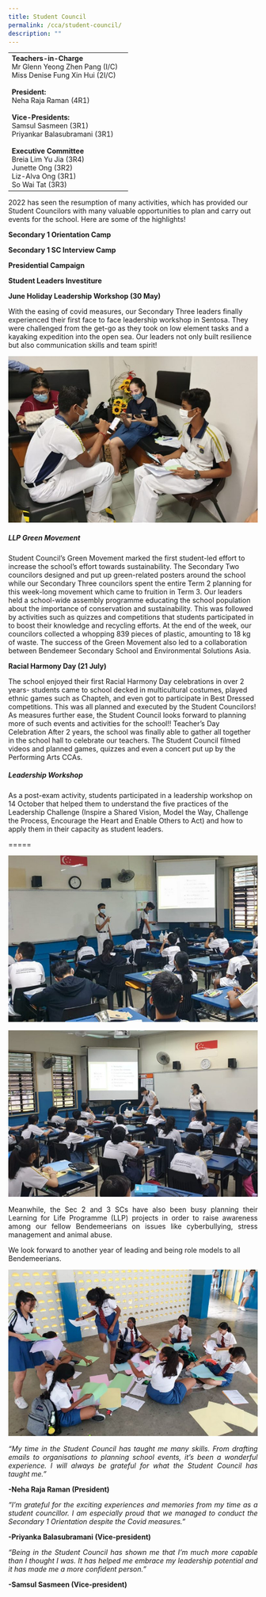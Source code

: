 ```yaml
---
title: Student Council
permalink: /cca/student-council/
description: ""
---
```

|  |  | 
| -------- | -------- | 
| **Teachers-in-Charge**<br>Mr Glenn Yeong Zhen Pang (I/C)<br>Miss Denise Fung Xin Hui (2I/C)<br><br>**President:** <br> Neha Raja Raman (4R1)<br><br>**Vice-Presidents:** <br> Samsul Sasmeen (3R1) <br> Priyankar Balasubramani (3R1)  <br><br>**Executive Committee** <br> Breia Lim Yu Jia (3R4) <br> Junette Ong (3R2) <br> Liz-Alva Ong (3R1) <br> So Wai Tat (3R3)     | | 


<p style="text-align:justify">
 

2022 has seen the resumption of many activities, which has provided our Student Councilors with many valuable opportunities to plan and carry out events for the school. Here are some of the highlights!

**Secondary 1 Orientation Camp**

**Secondary 1 SC Interview Camp**

**Presidential Campaign**

**Student Leaders Investiture**

**June Holiday Leadership Workshop (30 May)**

With the easing of covid measures, our Secondary Three leaders finally experienced their first face to face leadership workshop in Sentosa. They were challenged from the get-go as they took on low element tasks and a kayaking expedition into the open sea. Our leaders not only built resilience but also communication skills and team spirit!
</p>

![Student Council](/images/Cca/sc-bss%20sc2.jpg)
<p style="text-align:justify">
</p>

##### LLP Green Movement



Student Council’s Green Movement marked the first student-led effort to increase the school’s effort towards sustainability. The Secondary Two councilors designed and put up green-related posters around the school while our Secondary Three councilors spent the entire Term 2 planning for this week-long movement which came to fruition in Term 3. Our leaders held a school-wide assembly programme educating the school population about the importance of conservation and sustainability. This was followed by activities such as quizzes and competitions that students participated in to boost their knowledge and recycling efforts. At the end of the week, our councilors collected a whopping 839 pieces of plastic, amounting to 18 kg of waste. The success of the Green Movement also led to a collaboration between Bendemeer Secondary School and Environmental Solutions Asia.




**Racial Harmony Day (21 July)**

The school enjoyed their first Racial Harmony Day celebrations in over 2 years- students came to school decked in multicultural costumes, played ethnic games such as Chapteh, and even got to participate in Best Dressed competitions. This was all planned and executed by the Student Councilors! As measures further ease, the Student Council looks forward to planning more of such events and activities for the school!!
Teacher’s Day Celebration
After 2 years, the school was finally able to gather all together in the school hall to celebrate our teachers. The Student Council filmed videos and planned games, quizzes and even a concert put up by the Performing Arts CCAs. 


##### Leadership Workshop 
As a post-exam activity, students participated in a leadership workshop on 14 October that helped them to understand the five practices of the Leadership Challenge (Inspire a Shared Vision, Model the Way, Challenge the Process, Encourage the Heart and Enable Others to Act) and how to apply them in their capacity as student leaders. 

=====

![Student Council](/images/Cca/sc-bss%20sc3.jpg)

![Student Council](/images/Cca/sc-bss%20sc4.jpg)
<p style="text-align:justify">
Meanwhile, the Sec 2 and 3 SCs have also been busy planning their Learning for Life Programme (LLP) projects in order to raise awareness among our fellow Bendemeerians on issues like cyberbullying, stress management and animal abuse.

We look forward to another year of leading and being role models to all Bendemeerians.</p>

![Student Council](/images/Cca/sc-bss%20sc5.jpg)
<p style="text-align:justify; font-style:italic">
“My time in the Student Council has taught me many skills. From drafting emails to organisations to planning school events, it’s been a wonderful experience. I will always be grateful for what the Student Council has taught me.”
</p>
<b>-Neha Raja Raman (President)</b>
<p style="text-align:justify; font-style:italic">
“I’m grateful for the exciting experiences and memories from my time as a student councillor. I am especially proud that we managed to conduct the Secondary 1 Orientation despite the Covid measures.”
</p>
<b>-Priyanka Balasubramani (Vice-president)</b>
<p style="text-align:justify; font-style:italic">
“Being in the Student Council has shown me that I’m much more capable than I thought I was. It has helped me embrace my leadership potential and it has made me a more confident person.”
</p>
<b>-Samsul Sasmeen (Vice-president)</b>